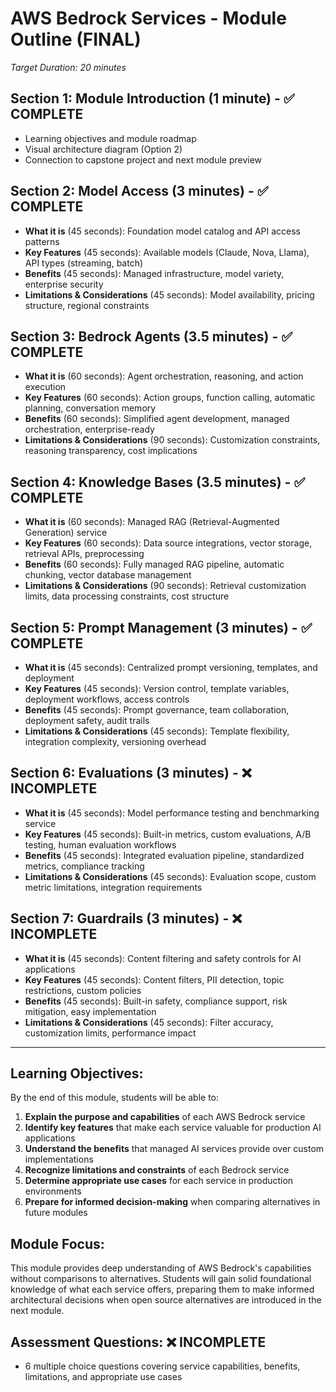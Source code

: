 # AWS Bedrock Services - Module Outline (FINAL)
*Target Duration: 20 minutes*

## Section 1: Module Introduction (1 minute) - ✅ COMPLETE
- Learning objectives and module roadmap
- Visual architecture diagram (Option 2)
- Connection to capstone project and next module preview

## Section 2: Model Access (3 minutes) - ✅ COMPLETE
- **What it is** (45 seconds): Foundation model catalog and API access patterns
- **Key Features** (45 seconds): Available models (Claude, Nova, Llama), API types (streaming, batch)
- **Benefits** (45 seconds): Managed infrastructure, model variety, enterprise security
- **Limitations & Considerations** (45 seconds): Model availability, pricing structure, regional constraints

## Section 3: Bedrock Agents (3.5 minutes) - ✅ COMPLETE
- **What it is** (60 seconds): Agent orchestration, reasoning, and action execution
- **Key Features** (60 seconds): Action groups, function calling, automatic planning, conversation memory
- **Benefits** (60 seconds): Simplified agent development, managed orchestration, enterprise-ready
- **Limitations & Considerations** (90 seconds): Customization constraints, reasoning transparency, cost implications

## Section 4: Knowledge Bases (3.5 minutes) - ✅ COMPLETE
- **What it is** (60 seconds): Managed RAG (Retrieval-Augmented Generation) service
- **Key Features** (60 seconds): Data source integrations, vector storage, retrieval APIs, preprocessing
- **Benefits** (60 seconds): Fully managed RAG pipeline, automatic chunking, vector database management
- **Limitations & Considerations** (90 seconds): Retrieval customization limits, data processing constraints, cost structure

## Section 5: Prompt Management (3 minutes) - ✅ COMPLETE
- **What it is** (45 seconds): Centralized prompt versioning, templates, and deployment
- **Key Features** (45 seconds): Version control, template variables, deployment workflows, access controls
- **Benefits** (45 seconds): Prompt governance, team collaboration, deployment safety, audit trails
- **Limitations & Considerations** (45 seconds): Template flexibility, integration complexity, versioning overhead

## Section 6: Evaluations (3 minutes) - ❌ INCOMPLETE
- **What it is** (45 seconds): Model performance testing and benchmarking service
- **Key Features** (45 seconds): Built-in metrics, custom evaluations, A/B testing, human evaluation workflows
- **Benefits** (45 seconds): Integrated evaluation pipeline, standardized metrics, compliance tracking
- **Limitations & Considerations** (45 seconds): Evaluation scope, custom metric limitations, integration requirements

## Section 7: Guardrails (3 minutes) - ❌ INCOMPLETE
- **What it is** (45 seconds): Content filtering and safety controls for AI applications
- **Key Features** (45 seconds): Content filters, PII detection, topic restrictions, custom policies
- **Benefits** (45 seconds): Built-in safety, compliance support, risk mitigation, easy implementation
- **Limitations & Considerations** (45 seconds): Filter accuracy, customization limits, performance impact

---

## Learning Objectives:
By the end of this module, students will be able to:
1. **Explain the purpose and capabilities** of each AWS Bedrock service
2. **Identify key features** that make each service valuable for production AI applications
3. **Understand the benefits** that managed AI services provide over custom implementations
4. **Recognize limitations and constraints** of each Bedrock service
5. **Determine appropriate use cases** for each service in production environments
6. **Prepare for informed decision-making** when comparing alternatives in future modules

## Module Focus:
This module provides deep understanding of AWS Bedrock's capabilities without comparisons to alternatives. Students will gain solid foundational knowledge of what each service offers, preparing them to make informed architectural decisions when open source alternatives are introduced in the next module.

## Assessment Questions: ❌ INCOMPLETE
- 6 multiple choice questions covering service capabilities, benefits, limitations, and appropriate use cases